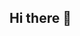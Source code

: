 ## Hi there 👋

<!--# 🧑‍💼 Employee CRUD Frontend (React)

This is the frontend application for a secure Employee Management System built with React. It enables authenticated admin users to:

- 🔐 Log in with credentials
- 📋 View all employees
- ➕ Add a new employee
- ❌ Delete an employee

> Connected to a Node.js + Express + MongoDB backend with JWT authentication.

---

## ⚙️ Technologies Used

- React (via Create React App)
- Axios (for API calls)
- React Router DOM
- Tailwind CSS (optional styling)

---

## 🚀 Getting Started

### Prerequisites

Make sure you have:
- Node.js and npm installed
- Backend running at `http://localhost:5000` (see [Employee Backend Repo](#) or follow your own backend setup)

---

### 1. Clone and Install

```bash
git clone https://github.com/your-username/employee-crud-frontend.git
cd employee-crud-frontend
npm install

**Neha-20-bit/Neha-20-bit** is a ✨ _special_ ✨ repository because its `README.md` (this file) appears on your GitHub profile.

Here are some ideas to get you started:

- 🔭 I’m currently working on ...
- 🌱 I’m currently learning ...
- 👯 I’m looking to collaborate on ...
- 🤔 I’m looking for help with ...
- 💬 Ask me about ...
- 📫 How to reach me: ...
- 😄 Pronouns: ...
- ⚡ Fun fact: ...
-->
